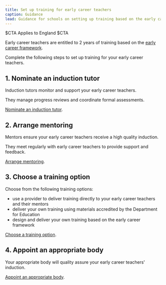 ```yaml
---
title: Set up training for early career teachers
caption: Guidance
lead: Guidance for schools on setting up training based on the early career framework, part of induction for early career teachers.
---
```


$CTA
Applies to England
$CTA

Early career teachers are entitled to 2 years of training based on the [early career framework](https://www.gov.uk/government/publications/early-career-framework).

Complete the following steps to set up training for your early career teachers.


## 1. Nominate an induction tutor

Induction tutors monitor and support your early career teachers. 

They manage progress reviews and coordinate formal assessments.

[Nominate an induction tutor](/nominate-induction-tutor/).

## 2. Arrange mentoring

Mentors ensure your early career teachers receive a high quality induction.

They meet regularly with early career teachers to provide support and feedback.

[Arrange mentoring](/choose-mentors-for-early-career-teachers).

## 3. Choose a training option

Choose from the following training options:

* use a provider to deliver training directly to your early career teachers and their mentors
* deliver your own training using materials accredited by the Department for Education
* design and deliver your own training based on the early career framework

[Choose a training option](/choose-training-option-early-career-teachers).

## 4. Appoint an appropriate body

Your appropriate body will quality assure your early career teachers' induction.

[Appoint an appropriate body](/appoint-an-appropriate-body-early-career-teachers).
